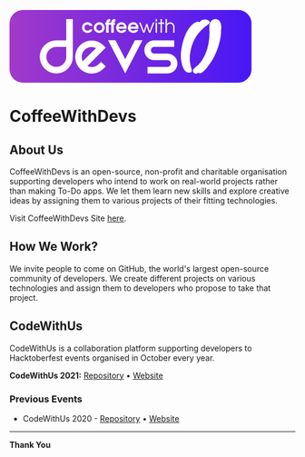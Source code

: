 ![CoffeeWithDevs](logo.png "CoffeeWithDevs")

# CoffeeWithDevs

## About Us

CoffeeWithDevs is an open-source, non-profit and charitable organisation supporting developers who intend to work on real-world projects rather than making To-Do apps. We let them learn new skills and explore creative ideas by assigning them to various projects of their fitting technologies.

Visit CoffeeWithDevs Site [here](https://coffeewithdevs.github.io/).

## How We Work?

We invite people to come on GitHub, the world's largest open-source community of developers. We create different projects on various technologies and assign them to developers who propose to take that project.

## CodeWithUs

CodeWithUs is a collaboration platform supporting developers to Hacktoberfest events organised in October every year.

**CodeWithUs 2021:** [Repository](https://github.com/CoffeeWithDevs/CodeWithUs-2021) • [Website](https://coffeewithdevs.github.io/CodeWithUs-2021/)

### Previous Events

- CodeWithUs 2020 - [Repository](https://github.com/CoffeeWithDevs/CodeWithUs) • [Website](https://coffeewithdevs.github.io/CodeWithUs/)

---

**Thank You**
